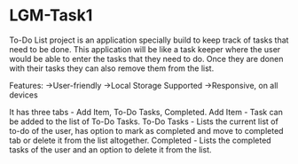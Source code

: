 # LGM-Task1
To-Do List project is an application specially build to keep track of tasks that need to be done. This application will be like a task keeper where the user would be able to enter the tasks that they need to do. Once they are donen with their tasks they can also remove them from the list. 

Features:
->User-friendly
->Local Storage Supported
->Responsive, on all devices

It has three tabs - Add Item, To-Do Tasks, Completed.
Add Item - Task can be added to the list of To-Do Tasks.
To-Do Tasks - Lists the current list of to-do of the user, has option to mark as completed and move to completed tab or delete it from the list altogether.
Completed - Lists the completed tasks of the user and an option to delete it from the list.
